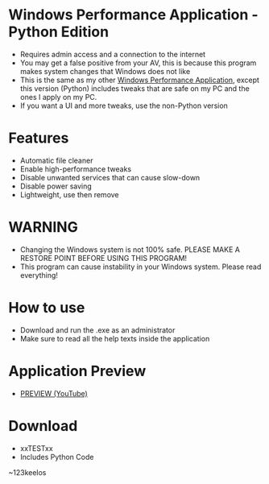 # Windows Performance Application - Python Edition
- Requires admin access and a connection to the internet
- You may get a false positive from your AV, this is because this program makes system changes that Windows does not like
- This is the same as my other [Windows Performance Application]([https://www.youtube.com/watch?v=l_ALaS2PTI4](https://github.com/Mr123keelos/WindowsPerformanceApplication)), except this version (Python) includes tweaks that are safe on my PC and the ones I apply on my PC.
- If you want a UI and more tweaks, use the non-Python version
  
# Features
- Automatic file cleaner
- Enable high-performance tweaks
- Disable unwanted services that can cause slow-down
- Disable power saving
- Lightweight, use then remove

# WARNING
- Changing the Windows system is not 100% safe. PLEASE MAKE A RESTORE POINT BEFORE USING THIS PROGRAM!
- This program can cause instability in your Windows system. Please read everything!

# How to use
- Download and run the .exe as an administrator
- Make sure to read all the help texts inside the application

# Application Preview
- [PREVIEW (YouTube)](https://www.youtube.com/watch?v=l_ALaS2PTI4)

# Download
- xxTESTxx
- Includes Python Code

~123keelos
